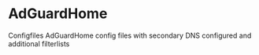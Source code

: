 # AdGuardHome
Configfiles
AdGuardHome config files with secondary DNS configured and additional filterlists
